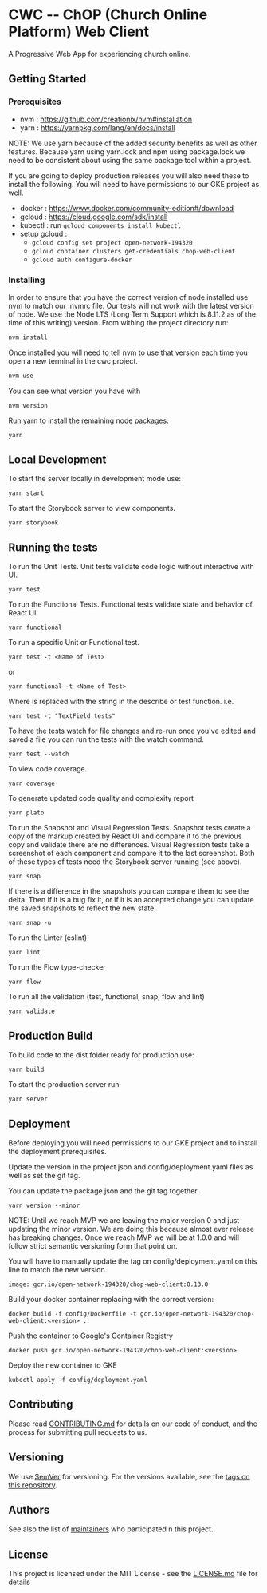 # CWC -- ChOP (Church Online Platform) Web Client

A Progressive Web App for experiencing church online.

## Getting Started

### Prerequisites

- nvm : https://github.com/creationix/nvm#installation
- yarn : https://yarnpkg.com/lang/en/docs/install

NOTE: We use yarn because of the added security benefits as well as other features. Because yarn using yarn.lock and npm using package.lock we need to be consistent about using the same package tool within a project.

If you are going to deploy production releases you will also need these to install the following. You will need to have permissions to our GKE project as well.

- docker : https://www.docker.com/community-edition#/download
- gcloud : https://cloud.google.com/sdk/install
- kubectl : run `gcloud components install kubectl`
- setup gcloud :
  - `gcloud config set project open-network-194320`
  - `gcloud container clusters get-credentials chop-web-client`
  - `gcloud auth configure-docker`

### Installing

In order to ensure that you have the correct version of node installed use nvm to match our .nvmrc file. Our tests will not work with the latest version of node. We use the Node LTS (Long Term Support which is 8.11.2 as of the time of this writing) version. From withing the project directory run:

```bash
nvm install
```

Once installed you will need to tell nvm to use that version each time you open a new terminal in the cwc project.

```bash
nvm use
```

You can see what version you have with

```
nvm version
```

Run yarn to install the remaining node packages.

```
yarn
```

## Local Development

To start the server locally in development mode use:
```
yarn start
```

To start the Storybook server to view components.
```
yarn storybook
```

## Running the tests

To run the Unit Tests. Unit tests validate code logic without
interactive with UI.
```
yarn test
```

To run the Functional Tests. Functional tests validate state and
behavior of React UI.
```
yarn functional
```

To run a specific Unit or Functional test.
```
yarn test -t <Name of Test>
```
or
```
yarn functional -t <Name of Test>
```
Where <Name of Test> is replaced with the string in the describe or test function.
i.e.
```
yarn test -t "TextField tests"
```

To have the tests watch for file changes and re-run once you've edited and saved
a file you can run the tests with the watch command.
```
yarn test --watch
```

To view code coverage.
```
yarn coverage
```

To generate updated code quality and complexity report
```
yarn plato
```

To run the Snapshot and Visual Regression Tests. Snapshot tests create a copy of
the markup created by React UI and compare it to the previous copy and validate
there are no differences. Visual Regression tests take a screenshot of each
component and compare it to the last screenshot. Both of these types of tests
need the Storybook server running (see above). 
```
yarn snap
```
If there is a difference in the snapshots you can compare them to see the delta.
Then if it is a bug fix it, or if it is an accepted change you can update the
saved snapshots to reflect the new state.
```
yarn snap -u
```

To run the Linter (eslint)
```
yarn lint
```

To run the Flow type-checker
```
yarn flow
```

To run all the validation (test, functional, snap, flow and lint)
```
yarn validate
```

## Production Build

To build code to the dist folder ready for production use:
```
yarn build
```

To start the production server run
```
yarn server
```

## Deployment

Before deploying you will need permissions to our GKE project and to install the deployment prerequisites.

Update the version in the project.json and config/deployment.yaml files as well as set the git tag.

You can update the package.json and the git tag together.

```
yarn version --minor
```

NOTE: Until we reach MVP we are leaving the major version 0 and just updating the minor version. We are doing this because almost ever release has breaking changes. Once we reach MVP we will be at 1.0.0 and will follow strict semantic versioning form that point on.

You will have to manually update the tag on config/deployment.yaml on this line to match the new version.

```
image: gcr.io/open-network-194320/chop-web-client:0.13.0
```

Build your docker container replacing <version> with the correct version:

```
docker build -f config/Dockerfile -t gcr.io/open-network-194320/chop-web-client:<version> .
```

Push the container to Google's Container Registry

```
docker push gcr.io/open-network-194320/chop-web-client:<version>
```

Deploy the  new container to GKE

```
kubectl apply -f config/deployment.yaml
```

## Contributing

Please read [CONTRIBUTING.md](CONTRIBUTING.md) for details on our code of conduct, and the process for submitting pull requests to us.

## Versioning

We use [SemVer](http://semver.org/) for versioning. For the versions available, see the [tags on this repository](https://in.thewardro.be/io/opennetwork/chop-web-client/tags). 

## Authors

See also the list of [maintainers](MAINTAINERS) who participated n this project.

## License

This project is licensed under the MIT License - see the [LICENSE.md](LICENSE.md) file for details
